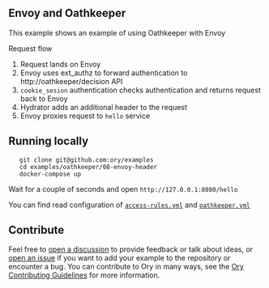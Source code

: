 ## Envoy and Oathkeeper

This example shows an example of using Oathkeeper with Envoy

Request flow

1. Request lands on Envoy
1. Envoy uses ext_authz to forward authentication to http://oathkeeper/decision API
1. `cookie_sesion` authentication checks authentication and returns request back to Envoy
1. Hydrator adds an additional header to the request
1. Envoy proxies request to `hello` service

## Running locally

```
   git clone git@github.com:ory/examples
   cd examples/oathkeeper/08-envoy-header
   docker-compose up
```

Wait for a couple of seconds and open `http://127.0.0.1:8080/hello`

You can find read configuration of [`access-rules.yml`](./oathkeeper/access-rules.yml) and
[`oathkeeper.yml`](./oathkeeper/oathkeeper.yml)

## Contribute

Feel free to [open a discussion](https://github.com/ory/examples/discussions/new) to provide feedback or talk about ideas, or [open an issue](https://github.com/ory/examples/issues/new) if you want to add your example to the repository or encounter a bug.
You can contribute to Ory in many ways, see the [Ory Contributing Guidelines](https://www.ory.sh/docs/ecosystem/contributing) for more information.

